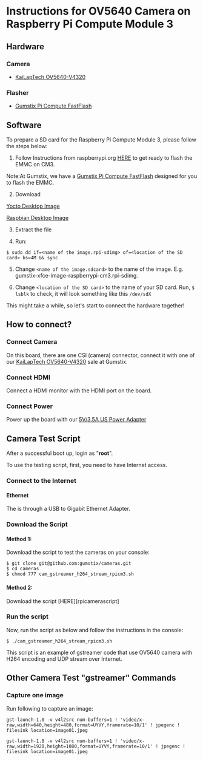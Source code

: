 # Instructions for OV5640 Camera on Raspberry Pi Compute Module 3

## Hardware
### Camera
- [KaiLapTech OV5640-V4320]
### Flasher
- [Gumstix Pi Compute FastFlash]
## Software
To prepare a SD card for the Raspberry Pi Compute Module 3, please follow the steps below:

1. Follow Instructions from raspberrypi.org [HERE][Instructions] to get ready to flash the EMMC on CM3.

Note:At Gumstix, we have a [Gumstix Pi Compute FastFlash] designed for you to flash the EMMC.

2. Download 

[Yocto Desktop Image][YoctoDesktopimage]

[Raspbian Desktop Image][RaspbianDesktopimage]

3. Extract the file 

4. Run:
```
$ sudo dd if=<name of the image.rpi-sdimg> of=<location of the SD card> bs=4M && sync
```
5. Change `<name of the image.sdcard>` to the name of the image. E.g. gumstix-xfce-image-raspberrypi-cm3.rpi-sdimg.

6. Change `<location of the SD card>` to the name of your SD card. Run, `$ lsblk` to check, it will look something like this `/dev/sdX`

This might take a while, so let's start to connect the hardware together!
## How to connect?

### Connect Camera

On this board, there are one CSI (camera) connector, connect it with one of our [KaiLapTech OV5640-V4320] sale at Gumstix.

### Connect HDMI

Connect a HDMI monitor with the HDMI port on the board.

### Connect Power
Power up the board with our [5V/3.5A US Power Adapter]

## Camera Test Script
After a successful boot up, login as "**root**".

To use the testing script, first, you need to have Internet access.
### Connect to the Internet
#### Ethernet
The  is through a USB to Gigabit Ethernet Adapter. 

### Download the Script
#### Method 1: 
Download the script to test the cameras on your console:
```
$ git clone git@github.com:gumstix/cameras.git
$ cd cameras
$ chmod 777 cam_gstreamer_h264_stream_rpicm3.sh
```
#### Method 2:
Download the script [HERE][rpicamerascript]

### Run the script
Now, run the script as below and follow the instructions in the console:
```
$ ./cam_gstreamer_h264_stream_rpicm3.sh
```
This script is an example of gstreamer code that use OV5640 camera with H264 encoding and UDP stream over Internet.

## Other Camera Test "gstreamer" Commands
### Capture one image

Run following to capture an image:
```
gst-launch-1.0 -v v4l2src num-buffers=1 ! 'video/x-raw,width=640,height=480,format=UYVY,framerate=10/1' ! jpegenc ! filesink location=image01.jpeg

gst-launch-1.0 -v v4l2src num-buffers=1 ! 'video/x-raw,width=1920,height=1080,format=UYVY,framerate=10/1' ! jpegenc ! filesink location=image01.jpeg
```

[YoctoDesktopimage]:https://gumstix-yocto.s3.amazonaws.com/2018-04-21/raspberrypi-cm3/rocko/gumstix-xfce-image-raspberrypi-cm3.rpi-sdimg.xz
[RaspbianDesktopimage]:https://gumstix-raspbian.s3.amazonaws.com/2018-04-24/raspberrypi-cm3/rpi-4.14.y/2018-04-18-raspbian-stretch.img.xz
[KaiLapTech OV5640-V4320]:https://store.gumstix.com/cameras-displays-gps/cameras/klt-ov5640.html
[Geppetto]:https://geppetto.gumstix.com
[OV5640 CSI-2 Test Board]:https://geppetto.gumstix.com/#!/design/2077
[5V/3.5A US Power Adapter]:https://store.gumstix.com/accessories/wall-adapters/5v35a-us-power-adapter.html
[Gumstix Pi Compute FastFlash]:https://store.gumstix.com/raspberry-pi-cm-fast-flash.html
[Instructions]:https://www.raspberrypi.org/documentation/hardware/computemodule/cm-emmc-flashing.md

